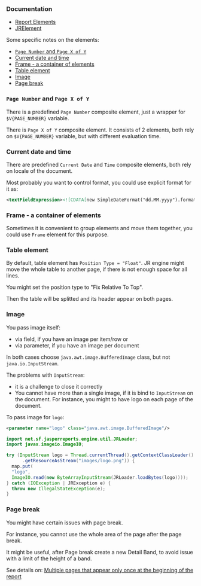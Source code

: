 ### Documentation

* [Report Elements](https://community.jaspersoft.com/documentation/tibco-jaspersoft-studio-user-guide/v60/report-elements)
* [JRElement](https://jasperreports.sourceforge.net/api/net/sf/jasperreports/engine/JRElement.html)

Some specific notes on the elements:

* [`Page Number` and `Page X of Y`](#page-number-and-page-x-of-y)
* [Current date and time](#current-date-and-time)
* [Frame - a container of elements](#frame---a-container-of-elements)
* [Table element](#table-element)
* [Image](#image)
* [Page break](#page-break)

### `Page Number` and `Page X of Y`

There is a predefined `Page Number` composite element, just a wrapper for `$V{PAGE_NUMBER}` variable. 

There is `Page X of Y` composite element. It consists of 2 elements, both rely on `$V{PAGE_NUMBER}` variable, 
but with different evaluation time.

### Current date and time

There are predefined `Current Date` and `Time` composite elements, both rely on locale of the document.

Most probably you want to control format, you could use explicit format for it as:

```xml
<textFieldExpression><![CDATA[new SimpleDateFormat("dd.MM.yyyy").format(new Date())]]></textFieldExpression>
```

### Frame - a container of elements

Sometimes it is convenient to group elements and move them together, you could use `Frame` element for this purpose.

### Table element

By default, table element has `Position Type = "Float"`. JR engine might move the whole table to another page, 
if there is not enough space for all lines. 

You might set the position type to "Fix Relative To Top". 

Then the table will be splitted and its header appear on both pages.

### Image

You pass image itself:
* via field, if you have an image per item/row or 
* via parameter, if you have an image per document

In both cases choose `java.awt.image.BufferedImage` class, but not `java.io.InputStream`.

The problems with `InputStream`:
* it is a challenge to close it correctly
* You cannot have more than a single image, if it is bind to `InputStream` on the document. 
For instance, you might to have logo on each page of the document.

To pass image for `logo`:

```xml
<parameter name="logo" class="java.awt.image.BufferedImage"/>
```

```java
import net.sf.jasperreports.engine.util.JRLoader;
import javax.imageio.ImageIO;

try (InputStream logo = Thread.currentThread().getContextClassLoader()
      .getResourceAsStream("images/logo.png")) {
  map.put(
  "logo",
  ImageIO.read(new ByteArrayInputStream(JRLoader.loadBytes(logo))));
} catch (IOException | JRException e) {
  throw new IllegalStateException(e);
}
```

### Page break

You might have certain issues with page break.

For instance, you cannot use the whole area of the page after the page break.

It might be useful, after Page break create a new Detail Band, to avoid issue with a limit of the height of a band.

See details on: [Multiple pages that appear only once at the beginning of the report](../docs/Report_Templates.md#multiple-pages-that-appear-only-once-at-the-beginning-of-the-report)

